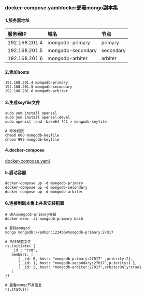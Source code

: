 ### docker-compose.yamldocker部署mongo副本集

#### 1.服务器地址

| 服务器IP      | 域名              | 节点      |
| :------------ | :---------------- | :-------- |
| 192.168.201.4 | mongodb-primary   | primary   |
| 192.168.201.5 | mongodb-secondary | secondary |
| 192.168.201.6 | mongodb-arbiter   | arbiter   |

#### 2.添加hosts

~~~
192.168.201.4 mongodb-primary
192.168.201.5 mongodb-secondary
192.168.201.6 mongodb-arbiter
~~~

#### 3.生成keyfile文件

~~~
sudo yum install openssl
sudo yum install openssl-devel
sudo openssl rand -base64 741 > mongodb-keyfile

# 修改权限
chmod 600 mongodb-keyfile
chown 999 mongodb-keyfile
~~~

#### 4.docker-compose

 [docker-compose.yaml](./docker-compose.yaml)

#### 5.启动容器

~~~shell
docker-compose up -d mongodb-primary
docker-compose up -d mongodb-secondary
docker-compose up -d mongodb-arbiter
~~~

#### 6.连接到副本集上并且安装配置

```
# 进入mongodb-primary容器
docker exec -it mongodb-primary bash

# 登陆mongod
mongo mongodb://admin:123456@mongodb-primary:27017

# 执行配置文件
rs.initiate( {
   _id : "rs0",
   members: [
      { _id: 0, host: "mongodb-primary:27017" ,priority:2},
      { _id: 1, host: "mongodb-secondary:27017",priority:1 },
      { _id: 2, host: "mongodb-arbiter:27017",arbiterOnly:true}
   ]
})

# 查看mongo节点信息
rs.status()
```